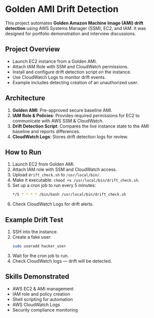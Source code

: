 # Golden AMI Drift Detection

This project automates **Golden Amazon Machine Image (AMI) drift detection** using AWS Systems Manager (SSM), EC2, and IAM.
It was designed for portfolio demonstration and interview discussions.

## Project Overview
- Launch EC2 instance from a Golden AMI.
- Attach IAM Role with SSM and CloudWatch permissions.
- Install and configure drift detection script on the instance.
- Use CloudWatch Logs to monitor drift events.
- Example includes detecting creation of an unauthorized user.

## Architecture
1. **Golden AMI**: Pre-approved secure baseline AMI.
2. **IAM Role & Policies**: Provides required permissions for EC2 to communicate with AWS SSM & CloudWatch.
3. **Drift Detection Script**: Compares the live instance state to the AMI baseline and reports differences.
4. **CloudWatch Logs**: Stores drift detection logs for review.

## How to Run
1. Launch EC2 from Golden AMI.
2. Attach IAM role with SSM and CloudWatch access.
3. Upload `drift_check.sh` to `/usr/local/bin/`.
4. Make it executable: `chmod +x /usr/local/bin/drift_check.sh`.
5. Set up a cron job to run every 5 minutes:  
   ```bash
   */5 * * * * /bin/bash /usr/local/bin/drift_check.sh
   ```
6. Check CloudWatch Logs for drift alerts.

## Example Drift Test
1. SSH into the instance.
2. Create a fake user:  
   ```bash
   sudo useradd hacker_user
   ```
3. Wait for the cron job to run.
4. Check CloudWatch logs — drift will be detected.

## Skills Demonstrated
- AWS EC2 & AMI management
- IAM role and policy creation
- Shell scripting for automation
- AWS CloudWatch Logs
- Security compliance monitoring


